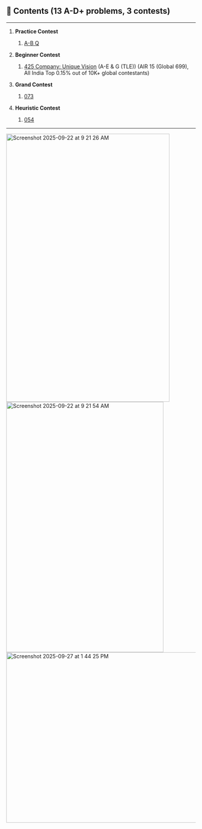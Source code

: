 ## 📂 Contents (13 A-D+ problems, 3 contests)

---

1. **Practice Contest**
    
    1. [A-B Q](./practice/)

2. **Beginner Contest**

   1. [425 Company: Unique Vision](./beginner/425) (A-E & G (TLE)) (AIR 15 (Global 699), All India Top 0.15% out of 10K+ global contestants)

3. **Grand Contest**

   1. [073](./grand/073/)

4. **Heuristic Contest**

   1. [054](./heuristic/054/)

---

<img width="434" height="711" alt="Screenshot 2025-09-22 at 9 21 26 AM" src="https://github.com/user-attachments/assets/c140f9b3-3a63-468e-a510-d25e4e0bb21e" />
<img width="418" height="664" alt="Screenshot 2025-09-22 at 9 21 54 AM" src="https://github.com/user-attachments/assets/bda841e2-dce9-402b-b7cb-515861e1c947" />
<img width="971" height="452" alt="Screenshot 2025-09-27 at 1 44 25 PM" src="https://github.com/user-attachments/assets/7c2a0751-6619-4d44-b173-6bab053705e8" />
